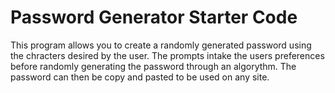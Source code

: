 # Password Generator Starter Code
This program allows you to create a randomly generated password using the chracters desired by the user. The prompts intake the users preferences before randomly generating the password through an algorythm. The password can then be copy and pasted to be used on any site.